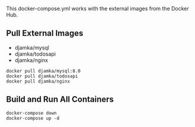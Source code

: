 This docker-compose.yml works with the external images from the Docker Hub.

## Pull External Images

  * djamka/mysql
  * djamka/todosapi 
  * djamka/nginx

```
docker pull djamka/mysql:8.0
docker pull djamka/todosapi
docker pull djamka/nginx
```

## Build and Run All Containers
```
docker-compose down
docker-compose up -d
```


